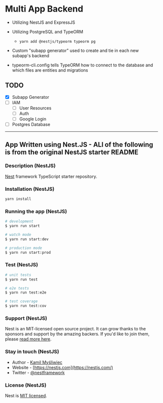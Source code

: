 # Multi App Backend

* Utilizing NestJS and ExpressJS
* Utilizing PostgreSQL and TypeORM
  * ```yarn add @nestjs/typeorm typeorm pg```
* Custom "subapp generator" used to create and tie in each new subapp's backend

* typeorm-cli.config tells TypeORM how to connect to the database and which files are entities and migrations

## TODO

* [x] Subapp Generator
* [ ] IAM
  * [ ] User Resources
  * [ ] Auth
  * [ ] Google Login
* [ ] Postgres Database

-------------------

## App Written using Nest.JS - ALl of the following is from the original NestJS starter README

### Description (NestJS)

[Nest](https://github.com/nestjs/nest) framework TypeScript starter repository.

### Installation (NestJS)

```bash
yarn install
```

### Running the app (NestJS)

```bash
# development
$ yarn run start

# watch mode
$ yarn run start:dev

# production mode
$ yarn run start:prod
```

### Test (NestJS)

```bash
# unit tests
$ yarn run test

# e2e tests
$ yarn run test:e2e

# test coverage
$ yarn run test:cov
```

### Support (NestJS)

Nest is an MIT-licensed open source project. It can grow thanks to the sponsors and support by the amazing backers. If you'd like to join them, please [read more here](https://docs.nestjs.com/support).

### Stay in touch (NestJS)

* Author - [Kamil Myśliwiec](https://kamilmysliwiec.com)
* Website - [https://nestjs.com](https://nestjs.com/)
* Twitter - [@nestframework](https://twitter.com/nestframework)

### License (NestJS)

Nest is [MIT licensed](LICENSE).
